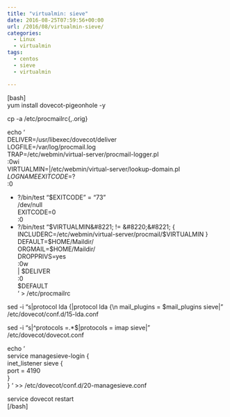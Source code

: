 ```yaml
---
title: "virtualmin: sieve"
date: 2016-08-25T07:59:56+00:00
url: /2016/08/virtualmin-sieve/
categories:
  - Linux
  - virtualmin
tags:
  - centos
  - sieve
  - virtualmin

---
```

[bash]  
yum install dovecot-pigeonhole -y

cp -a /etc/procmailrc{,.orig}

echo &#8216;  
DELIVER=/usr/libexec/dovecot/deliver  
LOGFILE=/var/log/procmail.log  
TRAP=/etc/webmin/virtual-server/procmail-logger.pl  
:0wi  
VIRTUALMIN=|/etc/webmin/virtual-server/lookup-domain.pl $LOGNAME  
EXITCODE=$?  
:0  
* ?/bin/test &#8220;$EXITCODE&#8221; = &#8220;73&#8221;  
/dev/null  
EXITCODE=0  
:0  
* ?/bin/test &#8220;$VIRTUALMIN&#8221; != &#8220;&#8221;  
{  
INCLUDERC=/etc/webmin/virtual-server/procmail/$VIRTUALMIN  
}  
DEFAULT=$HOME/Maildir/  
ORGMAIL=$HOME/Maildir/  
DROPPRIVS=yes  
:0w  
| $DELIVER  
:0  
$DEFAULT  
&#8216; > /etc/procmailrc

sed -i &#8220;s|protocol lda {|protocol lda {\n mail\_plugins = \$mail\_plugins sieve|&#8221; /etc/dovecot/conf.d/15-lda.conf 

sed -i &#8220;s|^protocols =.*$|protocols = imap sieve|&#8221; /etc/dovecot/dovecot.conf

echo &#8216;  
service managesieve-login {  
inet_listener sieve {  
port = 4190  
}  
} &#8216; >> /etc/dovecot/conf.d/20-managesieve.conf

service dovecot restart  
[/bash]